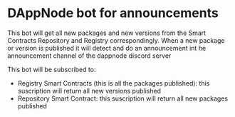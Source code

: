 # DAppNode bot for announcements

This bot will get all new packages and new versions from the Smart Contracts Repository and Registry correspondingly. When a new package or version is published it will detect and do an announcement int he announcement channel of the dappnode discord server

This bot will be subscribed to:

- Registry Smart Contracts (this is all the packages published): this suscription will return all new versions published
- Repository Smart Contract: this suscription will return all new packages published
